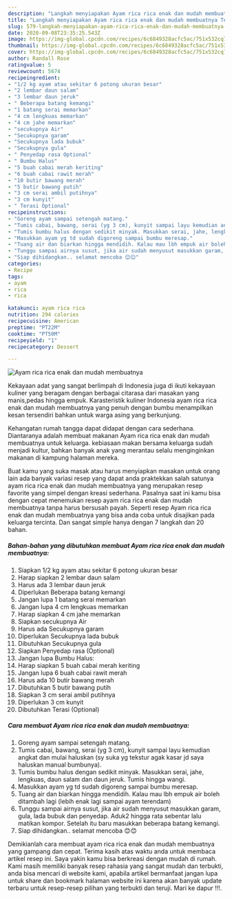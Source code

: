 ```yaml
---
description: "Langkah menyiapakan Ayam rica rica enak dan mudah membuatnya Terbukti"
title: "Langkah menyiapakan Ayam rica rica enak dan mudah membuatnya Terbukti"
slug: 579-langkah-menyiapakan-ayam-rica-rica-enak-dan-mudah-membuatnya-terbukti
date: 2020-09-08T23:35:25.543Z
image: https://img-global.cpcdn.com/recipes/6c6849328acfc5ac/751x532cq70/ayam-rica-rica-enak-dan-mudah-membuatnya-foto-resep-utama.jpg
thumbnail: https://img-global.cpcdn.com/recipes/6c6849328acfc5ac/751x532cq70/ayam-rica-rica-enak-dan-mudah-membuatnya-foto-resep-utama.jpg
cover: https://img-global.cpcdn.com/recipes/6c6849328acfc5ac/751x532cq70/ayam-rica-rica-enak-dan-mudah-membuatnya-foto-resep-utama.jpg
author: Randall Rose
ratingvalue: 5
reviewcount: 5674
recipeingredient:
- "1/2 kg ayam atau sekitar 6 potong ukuran besar"
- "2 lembar daun salam"
- "3 lembar daun jeruk"
- " Beberapa batang kemangi"
- "1 batang serai memarkan"
- "4 cm lengkuas memarkan"
- "4 cm jahe memarkan"
- "secukupnya Air"
- "Secukupnya garam"
- "Secukupnya lada bubuk"
- "Secukupnya gula"
- " Penyedap rasa Optional"
- " Bumbu Halus"
- "5 buah cabai merah keriting"
- "6 buah cabai rawit merah"
- "10 butir bawang merah"
- "5 butir bawang putih"
- "3 cm serai ambil putihnya"
- "3 cm kunyit"
- " Terasi Optional"
recipeinstructions:
- "Goreng ayam sampai setengah matang."
- "Tumis cabai, bawang, serai (yg 3 cm), kunyit sampai layu kemudian angkat dan mulai haluskan (sy suka yg tekstur agak kasar jd saya haluskan manual bumbunya)."
- "Tumis bumbu halus dengan sedikit minyak. Masukkan serai, jahe, lengkuas, daun salam dan daun jeruk. Tumis hingga wangi."
- "Masukkan ayam yg td sudah digoreng sampai bumbu meresap."
- "Tuang air dan biarkan hingga mendidih. Kalau mau lbh empuk air boleh ditambah lagi (lebih enak lagi sampai ayam terendam)"
- "Tunggu sampai airnya susut, jika air sudah menyusut masukkan garam, gula, lada bubuk dan penyedap. Aduk2 hingga rata sebentar lalu matikan kompor. Setelah itu baru masukkan beberapa batang kemangi."
- "Siap dihidangkan.. selamat mencoba 😊😊"
categories:
- Recipe
tags:
- ayam
- rica
- rica

katakunci: ayam rica rica 
nutrition: 294 calories
recipecuisine: American
preptime: "PT22M"
cooktime: "PT50M"
recipeyield: "1"
recipecategory: Dessert

---
```



![Ayam rica rica enak dan mudah membuatnya](https://img-global.cpcdn.com/recipes/6c6849328acfc5ac/751x532cq70/ayam-rica-rica-enak-dan-mudah-membuatnya-foto-resep-utama.jpg)

Kekayaan adat yang sangat berlimpah di Indonesia juga di ikuti kekayaan kuliner yang beragam dengan berbagai citarasa dari masakan yang manis,pedas hingga empuk. Karasteristik kuliner Indonesia ayam rica rica enak dan mudah membuatnya yang penuh dengan bumbu menampilkan kesan tersendiri bahkan untuk warga asing yang berkunjung.




Kehangatan rumah tangga dapat didapat dengan cara sederhana. Diantaranya adalah membuat makanan Ayam rica rica enak dan mudah membuatnya untuk keluarga. kebiasaan makan bersama keluarga sudah menjadi kultur, bahkan banyak anak yang merantau selalu menginginkan makanan di kampung halaman mereka.

Buat kamu yang suka masak atau harus menyiapkan masakan untuk orang lain ada banyak variasi resep yang dapat anda praktekkan salah satunya ayam rica rica enak dan mudah membuatnya yang merupakan resep favorite yang simpel dengan kreasi sederhana. Pasalnya saat ini kamu bisa dengan cepat menemukan resep ayam rica rica enak dan mudah membuatnya tanpa harus bersusah payah.
Seperti resep Ayam rica rica enak dan mudah membuatnya yang bisa anda coba untuk disajikan pada keluarga tercinta. Dan sangat simple hanya dengan 7 langkah dan 20 bahan.


<!--inarticleads1-->

##### Bahan-bahan yang dibutuhkan membuat Ayam rica rica enak dan mudah membuatnya:

1. Siapkan 1/2 kg ayam atau sekitar 6 potong ukuran besar
1. Harap siapkan 2 lembar daun salam
1. Harus ada 3 lembar daun jeruk
1. Diperlukan  Beberapa batang kemangi
1. Jangan lupa 1 batang serai memarkan
1. Jangan lupa 4 cm lengkuas memarkan
1. Harap siapkan 4 cm jahe memarkan
1. Siapkan secukupnya Air
1. Harus ada Secukupnya garam
1. Diperlukan Secukupnya lada bubuk
1. Dibutuhkan Secukupnya gula
1. Siapkan  Penyedap rasa (Optional)
1. Jangan lupa  Bumbu Halus:
1. Harap siapkan 5 buah cabai merah keriting
1. Jangan lupa 6 buah cabai rawit merah
1. Harus ada 10 butir bawang merah
1. Dibutuhkan 5 butir bawang putih
1. Siapkan 3 cm serai ambil putihnya
1. Diperlukan 3 cm kunyit
1. Dibutuhkan  Terasi (Optional)




<!--inarticleads2-->

##### Cara membuat  Ayam rica rica enak dan mudah membuatnya:

1. Goreng ayam sampai setengah matang.
1. Tumis cabai, bawang, serai (yg 3 cm), kunyit sampai layu kemudian angkat dan mulai haluskan (sy suka yg tekstur agak kasar jd saya haluskan manual bumbunya).
1. Tumis bumbu halus dengan sedikit minyak. Masukkan serai, jahe, lengkuas, daun salam dan daun jeruk. Tumis hingga wangi.
1. Masukkan ayam yg td sudah digoreng sampai bumbu meresap.
1. Tuang air dan biarkan hingga mendidih. Kalau mau lbh empuk air boleh ditambah lagi (lebih enak lagi sampai ayam terendam)
1. Tunggu sampai airnya susut, jika air sudah menyusut masukkan garam, gula, lada bubuk dan penyedap. Aduk2 hingga rata sebentar lalu matikan kompor. Setelah itu baru masukkan beberapa batang kemangi.
1. Siap dihidangkan.. selamat mencoba 😊😊




Demikianlah cara membuat ayam rica rica enak dan mudah membuatnya yang gampang dan cepat. Terima kasih atas waktu anda untuk membaca artikel resep ini. Saya yakin kamu bisa berkreasi dengan mudah di rumah. Kami masih memiliki banyak resep rahasia yang sangat mudah dan terbukti, anda bisa mencari di website kami, apabila artikel bermanfaat jangan lupa untuk share dan bookmark halaman website ini karena akan banyak update terbaru untuk resep-resep pilihan yang terbukti dan teruji. Mari ke dapur !!!. 
